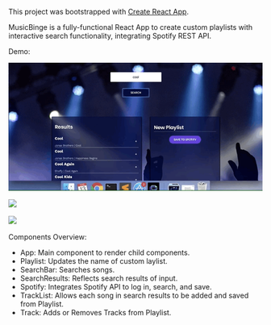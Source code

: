 This project was bootstrapped with [Create React App](https://github.com/facebook/create-react-app).

MusicBinge is a fully-functional React App to create custom playlists with interactive search functionality, integrating Spotify REST API.

Demo:

![](demo1.gif)

![](demo2.gif)

![](demo3.gif)

Components Overview:
- App: Main component to render child components.
- Playlist: Updates the name of custom laylist.
- SearchBar: Searches songs.
- SearchResults: Reflects search results of input.
- Spotify: Integrates Spotify API to log in, search, and save.
- TrackList: Allows each song in search results to be added and saved from Playlist.
- Track: Adds or Removes Tracks from Playlist.
